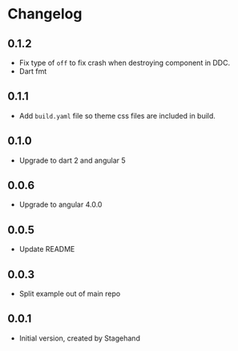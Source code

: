 # Changelog

## 0.1.2

- Fix type of `off` to fix crash when destroying component in DDC. 
- Dart fmt

## 0.1.1

- Add `build.yaml` file so theme css files are included in build.

## 0.1.0

- Upgrade to dart 2 and angular 5

## 0.0.6

- Upgrade to angular 4.0.0

## 0.0.5

- Update README

## 0.0.3

- Split example out of main repo

## 0.0.1

- Initial version, created by Stagehand
